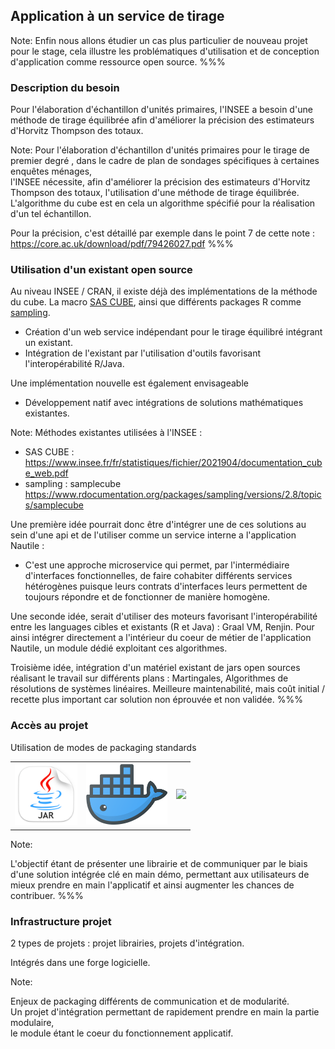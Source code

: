 <!-- .slide: data-background-image="images/cube.svg" data-background-size="600px" class="chapter" -->

## Application à un service de tirage
Note:
Enfin nous allons étudier un cas plus particulier de nouveau projet pour le stage, cela illustre les problématiques d'utilisation et de conception d'application comme ressource open source.
%%%

<!-- .slide: data-background-image="images/cube.svg" data-background-size="500px" class="slide" -->

### Description du besoin

Pour l'élaboration d'échantillon d'unités primaires, 
l'INSEE a besoin d'une méthode de tirage équilibrée afin d'améliorer la précision des estimateurs d'Horvitz Thompson des totaux. 

Note:
Pour l'élaboration d'échantillon d'unités primaires pour le tirage de premier degré , dans le cadre de plan de sondages spécifiques à certaines enquêtes ménages, <br/>
l'INSEE nécessite, afin d'améliorer la précision des estimateurs d'Horvitz Thompson des totaux, l'utilisation d'une méthode de tirage équilibrée.
L'algorithme du cube est en cela un algorithme spécifié pour la réalisation d'un tel échantillon.

Pour la précision, c'est détaillé par exemple dans le point 7 de cette note : https://core.ac.uk/download/pdf/79426027.pdf
%%%

<!-- .slide: data-background-image="images/cube.svg" data-background-size="500px" class="slide" -->

### Utilisation d'un existant open source

Au niveau INSEE / CRAN, il existe déjà des implémentations de la méthode du cube. La macro <a href="https://www.insee.fr/fr/statistiques/fichier/2021904/documentation_cube_web.pdf" target="_blank">SAS CUBE</a>, ainsi que différents packages R comme <a href="https://www.rdocumentation.org/packages/sampling/versions/2.8/" target="_blank">sampling</a>.
- Création d'un web service indépendant pour le tirage équilibré intégrant un existant. <!-- .element: class="fragment" -->
- Intégration de l'existant par l'utilisation d'outils favorisant l'interopérabilité R/Java. <!-- .element: class="fragment" -->

Une implémentation nouvelle est également envisageable
- Développement natif avec intégrations de solutions mathématiques existantes. <!-- .element: class="fragment" -->

Note:
Méthodes existantes utilisées à l'INSEE : 
- SAS CUBE : https://www.insee.fr/fr/statistiques/fichier/2021904/documentation_cube_web.pdf
- sampling : samplecube https://www.rdocumentation.org/packages/sampling/versions/2.8/topics/samplecube

Une première idée pourrait donc être d'intégrer une de ces solutions au sein d'une api et de l'utiliser comme un service interne a l'application Nautile :
- C'est une approche microservice qui permet, par l'intermédiaire d'interfaces fonctionnelles, de faire cohabiter différents services hétérogènes puisque leurs contrats d'interfaces leurs permettent de toujours répondre et de fonctionner de manière homogène.

Une seconde idée, serait d'utiliser des moteurs favorisant l'interopérabilité entre les languages cibles et existants (R et Java) : Graal VM, Renjin. Pour ainsi intégrer directement a l'intérieur du coeur de métier de l'application Nautile, un module dédié exploitant ces algorithmes.

Troisième idée, intégration d'un matériel existant de jars open sources réalisant le travail sur différents plans : Martingales, Algorithmes de résolutions de systèmes linéaires. Meilleure maintenabilité, mais coût initial / recette plus important car solution non éprouvée et non validée.
%%%

<!-- .slide: data-background-image="images/cube.svg" data-background-size="500px" class="slide" -->

### Accès au projet

Utilisation de modes de packaging standards
<table>
    <tr>
      <td>
        <a href="https://docs.oracle.com/javase/8/docs/technotes/guides/jar/jarGuide.html" target="_blank">
          <img src="images/pngegg.png" style="width: 100px;" />
        </a>
      </td>
            <td>
        <a href="https://www.docker.com/" target="_blank">
          <img src="images/docker-image.png" style="width: 130px;" />
        </a>
      </td>
      <td>
        <a href="https://helm.sh/" target="_blank">
          <img src="https://helm.sh/img/helm.svg" style="width: 90px;" />
        </a>
      </td>
    </tr>
</table>

Note:

L'objectif étant de présenter une librairie et de communiquer par le biais d'une solution intégrée clé en main démo, permettant aux utilisateurs de mieux prendre en main l'applicatif et ainsi augmenter les chances de contribuer.
%%%

<!-- .slide: data-background-image="images/cube.svg" data-background-size="500px" class="slide" -->
### Infrastructure projet

2 types de projets : projet librairies, projets d'intégration. 

Intégrés dans une forge logicielle.


Note:

Enjeux de packaging différents de communication et de modularité.
<br/>
 Un projet d'intégration permettant de rapidement prendre en main la partie modulaire,
  <br/> le module étant le coeur du fonctionnement applicatif.

